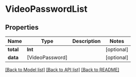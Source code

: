 # VideoPasswordList

## Properties
Name | Type | Description | Notes
------------ | ------------- | ------------- | -------------
**total** | **Int** |  | [optional] 
**data** | [VideoPassword] |  | [optional] 

[[Back to Model list]](../README.md#documentation-for-models) [[Back to API list]](../README.md#documentation-for-api-endpoints) [[Back to README]](../README.md)


